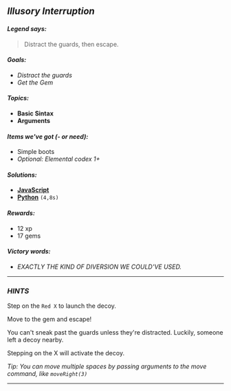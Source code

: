 ## _Illusory Interruption_

#### _Legend says:_
> Distract the guards, then escape.

#### _Goals:_
+ _Distract the guards_
+ _Get the Gem_

#### _Topics:_
+ **Basic Sintax**
+ **Arguments**

#### _Items we've got (- or need):_
+ Simple boots
+ _Optional: Elemental codex 1+_

#### _Solutions:_
+ **[JavaScript](illusoryInterruption.js)**
+ **[Python](illusory_interruption.py)** `(4,8s)`

#### _Rewards:_
+ 12 xp
+ 17 gems

#### _Victory words:_
+ _EXACTLY THE KIND OF DIVERSION WE COULD'VE USED._

___

### _HINTS_

Step on the `Red X` to launch the decoy.

Move to the gem and escape!

You can't sneak past the guards unless they're distracted. Luckily, someone left a decoy nearby.

Stepping on the X will activate the decoy.

_Tip: You can move multiple spaces by passing arguments to the move command, like `moveRight(3)`_

___
